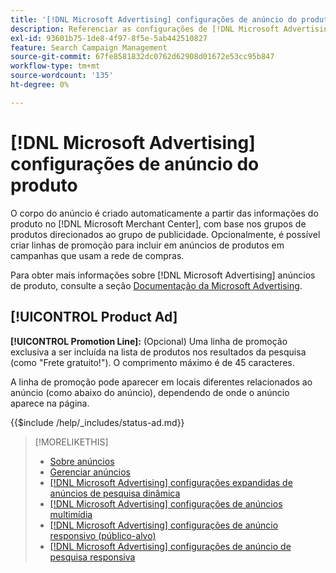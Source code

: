 ```yaml
---
title: '[!DNL Microsoft Advertising] configurações de anúncio do produto'
description: Referenciar as configurações de [!DNL Microsoft Advertising] anúncios de produto.
exl-id: 93601b75-1de8-4f97-8f5e-5ab442510827
feature: Search Campaign Management
source-git-commit: 67fe8581832dc0762d62908d01672e53cc95b847
workflow-type: tm+mt
source-wordcount: '135'
ht-degree: 0%

---
```


# [!DNL Microsoft Advertising] configurações de anúncio do produto

O corpo do anúncio é criado automaticamente a partir das informações do produto no [!DNL Microsoft Merchant Center], com base nos grupos de produtos direcionados ao grupo de publicidade. Opcionalmente, é possível criar linhas de promoção para incluir em anúncios de produtos em campanhas que usam a rede de compras.

Para obter mais informações sobre [!DNL Microsoft Advertising] anúncios de produto, consulte a seção [Documentação da Microsoft Advertising](https://help.ads.microsoft.com/#apex/3/en/51082).

## [!UICONTROL Product Ad]

**[!UICONTROL Promotion Line]:** (Opcional) Uma linha de promoção exclusiva a ser incluída na lista de produtos nos resultados da pesquisa (como &quot;Frete gratuito!&quot;). O comprimento máximo é de 45 caracteres.

A linha de promoção pode aparecer em locais diferentes relacionados ao anúncio (como abaixo do anúncio), dependendo de onde o anúncio aparece na página.

<!-- **[!UICONTROL Status]:** -->

{{$include /help/_includes/status-ad.md}}

>[!MORELIKETHIS]
>
>* [Sobre anúncios](ad-about.md)
>* [Gerenciar anúncios](ad-manage.md)
>* [[!DNL Microsoft Advertising] configurações expandidas de anúncios de pesquisa dinâmica](ad-settings-microsoft-dsa.md)
>* [[!DNL Microsoft Advertising] configurações de anúncios multimídia](ad-settings-microsoft-multimedia.md)
>* [[!DNL Microsoft Advertising] configurações de anúncio responsivo (público-alvo)](ad-settings-microsoft-responsive.md)
>* [[!DNL Microsoft Advertising] configurações de anúncio de pesquisa responsiva](ad-settings-microsoft-rsa.md)
